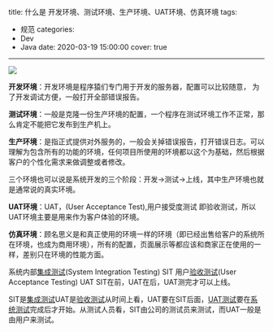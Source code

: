 title: 什么是 开发环境、测试环境、生产环境、UAT环境、仿真环境
tags:
  - 规范
categories: 
  - Dev
  - Java
date: 2020-03-19 15:00:00
cover: true

---

![](http://q6pznk9ej.bkt.clouddn.com/car.jpeg)
<!-- more -->
**开发环境**：开发环境是程序猿们专门用于开发的服务器，配置可以比较随意， 为了开发调试方便，一般打开全部错误报告。

**测试环境**：一般是克隆一份生产环境的配置，一个程序在测试环境工作不正常，那么肯定不能把它发布到生产机上。

**生产环境**：是指正式提供对外服务的，一般会关掉错误报告，打开错误日志。可以理解为包含所有的功能的环境，任何项目所使用的环境都以这个为基础，然后根据客户的个性化需求来做调整或者修改。

三个环境也可以说是系统开发的三个阶段：开发->测试->上线，其中生产环境也就是通常说的真实环境。

**UAT环境**：UAT，(User Acceptance Test),用户接受度测试 即验收测试，所以UAT环境主要是用来作为客户体验的环境。

**仿真环境**：顾名思义是和真正使用的环境一样的环境（即已经出售给客户的系统所在环境，也成为商用环境），所有的配置，页面展示等都应该和商家正在使用的一样，差别只在环境的性能方面。

系统内部[集成测试](https://www.baidu.com/s?wd=%E9%9B%86%E6%88%90%E6%B5%8B%E8%AF%95&tn=44039180_cpr&fenlei=mv6quAkxTZn0IZRqIHckPjm4nH00T1YLnWnLnAcsmWTvmHKbrHmv0ZwV5Hcvrjm3rH6sPfKWUMw85HfYnjn4nH6sgvPsT6KdThsqpZwYTjCEQLGCpyw9Uz4Bmy-bIi4WUvYETgN-TLwGUv3EPHnLnHTznHDL)(System Integration Testing) SIT
用户[验收测试](https://www.baidu.com/s?wd=%E9%AA%8C%E6%94%B6%E6%B5%8B%E8%AF%95&tn=44039180_cpr&fenlei=mv6quAkxTZn0IZRqIHckPjm4nH00T1YLnWnLnAcsmWTvmHKbrHmv0ZwV5Hcvrjm3rH6sPfKWUMw85HfYnjn4nH6sgvPsT6KdThsqpZwYTjCEQLGCpyw9Uz4Bmy-bIi4WUvYETgN-TLwGUv3EPHnLnHTznHDL)(User Acceptance Testing) UAT
SIT在前，UAT在后，UAT测完才可以上线。

SIT是[集成测试](https://www.baidu.com/s?wd=%E9%9B%86%E6%88%90%E6%B5%8B%E8%AF%95&tn=44039180_cpr&fenlei=mv6quAkxTZn0IZRqIHckPjm4nH00T1YLnWnLnAcsmWTvmHKbrHmv0ZwV5Hcvrjm3rH6sPfKWUMw85HfYnjn4nH6sgvPsT6KdThsqpZwYTjCEQLGCpyw9Uz4Bmy-bIi4WUvYETgN-TLwGUv3EPHnLnHTznHDL)UAT是[验收测试](https://www.baidu.com/s?wd=%E9%AA%8C%E6%94%B6%E6%B5%8B%E8%AF%95&tn=44039180_cpr&fenlei=mv6quAkxTZn0IZRqIHckPjm4nH00T1YLnWnLnAcsmWTvmHKbrHmv0ZwV5Hcvrjm3rH6sPfKWUMw85HfYnjn4nH6sgvPsT6KdThsqpZwYTjCEQLGCpyw9Uz4Bmy-bIi4WUvYETgN-TLwGUv3EPHnLnHTznHDL)从时间上看，UAT要在SIT后面，[UAT测试](https://www.baidu.com/s?wd=UAT%E6%B5%8B%E8%AF%95&tn=44039180_cpr&fenlei=mv6quAkxTZn0IZRqIHckPjm4nH00T1YLnWnLnAcsmWTvmHKbrHmv0ZwV5Hcvrjm3rH6sPfKWUMw85HfYnjn4nH6sgvPsT6KdThsqpZwYTjCEQLGCpyw9Uz4Bmy-bIi4WUvYETgN-TLwGUv3EPHnLnHTznHDL)要在[系统测试](https://www.baidu.com/s?wd=%E7%B3%BB%E7%BB%9F%E6%B5%8B%E8%AF%95&tn=44039180_cpr&fenlei=mv6quAkxTZn0IZRqIHckPjm4nH00T1YLnWnLnAcsmWTvmHKbrHmv0ZwV5Hcvrjm3rH6sPfKWUMw85HfYnjn4nH6sgvPsT6KdThsqpZwYTjCEQLGCpyw9Uz4Bmy-bIi4WUvYETgN-TLwGUv3EPHnLnHTznHDL)完成后才开始。从测试人员看，SIT由公司的测试员来测试，而UAT一般是由用户来测试。
